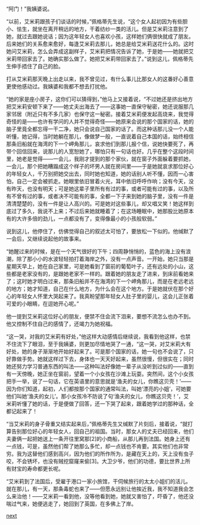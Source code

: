 
“阿门！”我姨婆说。

“以前，艾米莉跟孩子们谈话的时候，”佩格蒂先生说，“这个女人起初因为有些胆小、怯生，就坐在离开稍远的地方，干着纺纱一类的活儿。但是艾米莉注意到了她，就过去跟她说话；因为这年轻女人也喜欢小孩，这样她们俩很快就成了朋友。后来她们的关系愈来愈好，每逢艾米莉去那儿，她总是给艾米莉送花什么的。这时她问艾米莉，怎么会弄成这副样子，艾米莉把情况告诉了她，于是她——她就把艾米莉带回家去了。她确实那么做了。她把艾米莉带回家去了。”说到这儿，佩格蒂先生伸手捂住了自己的脸。

打从艾米莉那天晚上出走以来，我不曾见过，有什么事儿比那女人的这番好心善意更使他感动过。我姨婆和我都不想去打扰他。

“她的家是座小房子，这你们可以猜得到，”他马上又接着说，“不过她还是挤出地方把艾米莉安顿下来了——她丈夫出海去了——这事她一直保守秘密，她还说服那几家邻居（附近只有不多几家）也保守这一秘密。接着艾米莉便发起高烧来，我觉得奇怪的是——也许有学问的人并不觉得奇怪——她原来会说的那个国家的话，她的脑子里竟全都忘得一干二净，她只会说自己国家的话了。而这种话那儿没一个人能听懂，她记得，当时她躺在那儿，像做梦一般，一直说着自己本国的话，始终相信那条旧船就在海湾的下一个岬角那儿，哀求他们到那儿报个信，说她快要死了，再带个回信回来，说那儿的人宽恕她了，哪怕只有一句话也好。几乎在整个这段时间里，她老是觉得——一会儿，我刚才提到的那个家伙，就在窗子外面躲着要抓她，一会儿，那个把她糟蹋成这个样子的坏男人就在房间里——于是她就哀求那位好心的年轻女人，千万别把她交出去，同时她也知道，她的话别人听不懂，因而一心害怕，自己一定会被抓走。她眼里依旧冒着火光，耳中依旧呼呼作响；没有今天，没有昨天，也没有明天；可是她这辈子里所有有过的事，或者可能有过的事，以及所有不曾有过的事，或者决不可能有的事，全都一下子来到她的脑子里，没有一件是清清楚楚的，没有一件是让人高兴的。可是她对这些事儿，却又唱又笑！她这样到底过了多久，我说不上来；不过后来她就睡着了；在这场睡眠中，她那股比她原本有的大许多倍的劲儿，一点都没有了，变得像最小的小孩般软弱。”

说到这儿，他停住了，仿佛觉得自己的叙述太可怕了，要放松一下似的。他缄默了一会后，又继续说起他的故事来。

“她醒过来的时候，是在一个天气很好的下午；四周静悄悄的，蓝色的海上没有浪潮，除了那小小的水波轻轻拍打着海岸之外，没有一点声音。一开始，她只当那是星期天早上，她在自己家里，可是她看到了窗前的葡萄叶子，还有远处的小山，这些都是老家没有的，是跟她老家不一样的。跟着她的朋友走了进来，到床前看她来了；这时她才明白过来，那条旧船并不在海湾的下一个岬角那儿，而是在老远老远的地方；她才知道，自己在什么地方，为什么会在这个地方。于是她就伏在那个好心的年轻女人怀里大哭起来了。我真盼望那年轻女人肚子里的婴儿，这会儿正张着可爱的小眼睛，在逗她开心呢。”

他一提到艾米莉这位好心的朋友，便禁不住会流下泪来，要想不流怎么也办不到。他又控制不住自己的感情了，还竭力为她祝福。

“这一哭，对我的艾米莉有好处，”他这样大动感情后继续说，我看到他这样，也禁不住流下了眼泪，至于我姨婆，则更加尽情地哭了一通，“这一哭，对艾米莉大有好处，她的身子渐渐地开始好起来了。可是那个国家的话，她一句也不会说了，只好靠做手势。她就这样过下去，身体也一天天好起来，虽然很慢，但很实在；同时她还努力学习普通东西的叫法——这种叫法好像她一辈子从没听到过似的——直到有一天傍晚，她正坐在窗前，望着一个小女孩在沙滩上玩耍。突然间，这个小女孩把手一举，说了一句话，它在英语里的意思就是‘渔夫的女儿，你瞧这贝壳！’——因为你们知道，起初，人们都按那个国家的通常叫法，叫她‘漂亮的小姐’，可她要他们叫她‘渔夫的女儿’。那小女孩冷不防说了句‘渔夫的女儿，你瞧这贝壳！’，艾米莉听懂了她的话，于是便做了回答，还一下哭了起来，跟着她学过的那种话，全都记起来了！

“当艾米莉的身子骨重又结实起来后，”佩格蒂先生又缄默了片刻后，接着说，“就打算告别那位好心的年轻女人，回自己的祖国。当时，那女人的丈夫已经回来，他们夫妻俩一起把她送上一条开往里窝那[2]的小商船，从那儿再到法国。她身上还有一点钱，可是，虽然他们帮了她那么多忙，却一点钱也不肯要。其实他们也非常穷。我为这替他们感到高兴，因为他们的所作所为，是藏在天上的，天上没有虫子咬，不会锈坏，也没有贼挖窟窿来偷[3]。大卫少爷，他们的功德，要比世界上所有财宝的寿命都更长呢。

“艾米莉到了法国后，受雇于港口一家小旅馆，干伺候旅行的太太小姐们的活儿。就在那儿，有一天，那条毒蛇也来了——但愿永远别让他挨近我，我不知道我会怎么来治他！——艾米莉一看到他，没等他看到她，她就又害怕了，吓昏了，他还没喘过气来，她便逃走了，她回到了英国，在多佛上了岸。

[next](page642)